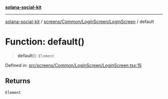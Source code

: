 [**solana-social-kit**](../../../../../README.md)

***

[solana-social-kit](../../../../../README.md) / [screens/Common/LoginScreen/LoginScreen](../README.md) / default

# Function: default()

> **default**(): `Element`

Defined in: [src/screens/Common/LoginScreen/LoginScreen.tsx:15](https://github.com/SendArcade/solana-social-starter/blob/98f94bb63d3814df24512365f6ae706d273e698f/src/screens/Common/LoginScreen/LoginScreen.tsx#L15)

## Returns

`Element`
